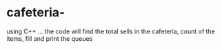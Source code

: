 # cafeteria-
using C++ ... the code will find the total sells in the cafeteria, count of the items, fill and print the queues 
